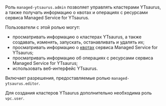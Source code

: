 Роль `managed-ytsaurus.admin` позволяет управлять кластерами YTsaurus, а также получать информацию о квотах и операциях с ресурсами сервиса Managed Service for YTsaurus.

Пользователи с этой ролью могут:
* просматривать информацию о кластерах YTsaurus, а также создавать, изменять, запускать, останавливать и удалять их;
* просматривать информацию о [квотах](../../managed-ytsaurus/concepts/limits.md#quotas) сервиса Managed Service for YTsaurus;
* просматривать информацию об операциях с ресурсами сервиса Managed Service for YTsaurus;
* использовать веб-интерфейс YTsaurus.

Включает разрешения, предоставляемые ролью `managed-ytsaurus.editor`.

Для создания кластеров YTsaurus дополнительно необходима роль `vpc.user`.
